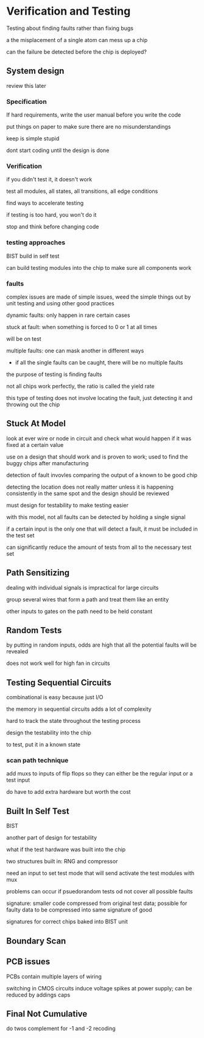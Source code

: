 # Verification and Testing

Testing about finding faults rather than fixing bugs

a the misplacement of a single atom can mess up a chip

can the failure be detected before the chip is deployed?

## System design

review this later

### Specification

If hard requirements, write the user manual before you write the code

put things on paper to make sure there are no misunderstandings

keep is simple stupid

dont start coding until the design is done

### Verification

if you didn't test it, it doesn't work

test all modules, all states, all transitions, all edge conditions

find ways to accelerate testing

if testing is too hard, you won't do it

stop and think before changing code

### testing approaches

BIST build in self test

can build testing modules into the chip to make sure all components work

### faults

complex issues are made of simple issues, weed the simple things out by unit testing and using other good practices

dynamic faults: only happen in rare certain cases 

stuck at fault: when something is forced to 0 or 1 at all times

will be on test

multiple faults: one can mask another in different ways
- if all the single faults can be caught, there will be no multiple faults

the purpose of testing is finding faults

not all chips work perfectly, the ratio is called the yield rate

this type of testing does not involve locating the fault, just detecting it and throwing out the chip

## Stuck At Model

look at ever wire or node in circuit and check what would happen if it was fixed at a certain value

use on a design that should work and is proven to work; used to find the buggy chips after manufacturing

detection of fault invovles comparing the output of a known to be good chip

detecting the location does not really matter unless it is happening consistently in the same spot and the design should be reviewed

must design for testability to make testing easier

with this model, not all faults can be detected by holding a single signal

if a certain input is the only one that will detect a fault, it must be included in the test set

can significantly reduce the amount of tests from all to the necessary test set

## Path Sensitizing

dealing with individual signals is impractical for large circuits

group several wires that form a path and treat them like an entity

other inputs to gates on the path need to be held constant

## Random Tests

by putting in random inputs, odds are high that all the potential faults will be revealed

does not work well for high fan in circuits

## Testing Sequential Circuits

combinational is easy because just I/O

the memory in sequential circuits adds a lot of complexity

hard to track the state throughout the testing process

design the testability into the chip 

to test, put it in a known state

### scan path technique

add muxs to inputs of flip flops so they can either be the regular input or a test input

do have to add extra hardware but worth the cost

## Built In Self Test

BIST

another part of design for testability

what if the test hardware was built into the chip

two structures built in: RNG and compressor

need an input to set test mode that will send activate the test modules with mux

problems can occur if psuedorandom tests od not cover all possible faults

signature: smaller code compressed from original test data; possible for faulty data to be compressed into same signature of good 

signatures for correct chips baked into BIST unit

## Boundary Scan

## PCB issues

PCBs contain multiple layers of wiring

switching in CMOS circuits induce voltage spikes at power supply; can be reduced by addings caps 

## Final Not Cumulative

do twos complement for -1 and -2 recoding



